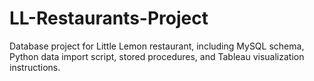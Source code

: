 # LL-Restaurants-Project
Database project for Little Lemon restaurant, including MySQL schema, Python data import script, stored procedures, and Tableau visualization instructions.

